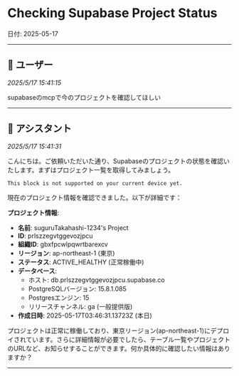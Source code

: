 # Checking Supabase Project Status

日付: 2025-05-17

---

## 👤 ユーザー
*2025/5/17 15:41:15*

supabaseのmcpで今のプロジェクトを確認してほしい

---

## 🤖 アシスタント
*2025/5/17 15:41:31*

こんにちは。ご依頼いただいた通り、Supabaseのプロジェクトの状態を確認いたします。まずはプロジェクト一覧を取得してみましょう。
```
This block is not supported on your current device yet.
```



現在のプロジェクト情報を確認できました。以下が詳細です：

**プロジェクト情報**:
- **名前**: suguruTakahashi-1234's Project
- **ID**: prlszzegvtggevozjpcu
- **組織ID**: gbxfpcwlpqwrtbarexcv
- **リージョン**: ap-northeast-1 (東京)
- **ステータス**: ACTIVE_HEALTHY (正常稼働中)
- **データベース**:
  - ホスト: db.prlszzegvtggevozjpcu.supabase.co
  - PostgreSQLバージョン: 15.8.1.085
  - Postgresエンジン: 15
  - リリースチャンネル: ga (一般提供版)
- **作成日時**: 2025-05-17T03:46:31.13723Z (本日)

プロジェクトは正常に稼働しており、東京リージョン(ap-northeast-1)にデプロイされています。さらに詳細情報が必要でしたら、テーブル一覧やプロジェクトのURLなど、お知らせすることができます。何か具体的に確認したい情報はありますか？

---
